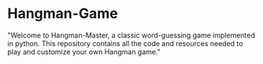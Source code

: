 # Hangman-Game
"Welcome to Hangman-Master, a classic word-guessing game implemented in python. This repository contains all the code and resources needed to play and customize your own Hangman game."
